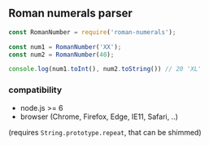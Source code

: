 ## Roman numerals parser

```js
const RomanNumber = require('roman-numerals');

const num1 = RomanNumber('XX');
const num2 = RomanNumber(40);

console.log(num1.toInt(), num2.toString()) // 20 'XL'

```

### compatibility

- node.js >= 6
- browser (Chrome, Firefox, Edge, IE11, Safari, ..)

(requires `String.prototype.repeat`, that can be shimmed)